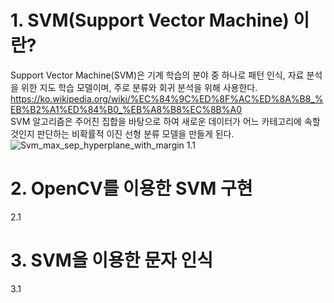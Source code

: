 # 1. SVM(Support Vector Machine) 이란?
Support Vector Machine(SVM)은 기계 학습의 분야 중 하나로 패턴 인식, 자료 분석을 위한 지도 학습 모델이며, 주로 분류와 회귀 분석을 위해 사용한다.   <https://ko.wikipedia.org/wiki/%EC%84%9C%ED%8F%AC%ED%8A%B8_%EB%B2%A1%ED%84%B0_%EB%A8%B8%EC%8B%A0>   
SVM 알고리즘은 주어진 집합을 바탕으로 하여 새로운 데이터가 어느 카테고리에 속할 것인지 판단하는 비확률적 이진 선형 분류 모델을 만들게 된다.   
![Svm_max_sep_hyperplane_with_margin](https://user-images.githubusercontent.com/13618791/72732810-e8ecda80-3bd9-11ea-9215-e379abf4fd18.png)
1.1

# 2. OpenCV를 이용한 SVM 구현
2.1

# 3. SVM을 이용한 문자 인식
3.1
